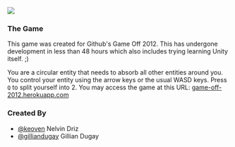 ![](https://raw.github.com/Annovean/game-off-2012/master/screenshot.png)

### The Game

This game was created for Github's Game Off 2012. This has undergone
development in less than 48 hours which also includes trying learning
Unity itself. ;)

You are a circular entity that needs to absorb all other entities around
you. You control your entity using the arrow keys or the usual WASD
keys. Press `Q` to split yourself into 2. You may access the game at
this URL: [game-off-2012.herokuapp.com](http://game-off-2012.herokuapp.com)

### Created By

* [@keoven](https://github.com/keoven) Nelvin Driz
* [@gilliandugay](http://github.com/gilliandugay) Gillian Dugay
